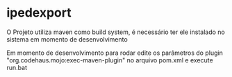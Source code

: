 # ipedexport

O Projeto utiliza maven como build system, é necessário ter ele instalado no sistema em momento de desenvolvimento   

Em momento de desenvolvimento para rodar edite os parâmetros do plugin "org.codehaus.mojo:exec-maven-plugin" no arquivo pom.xml e execute run.bat  

